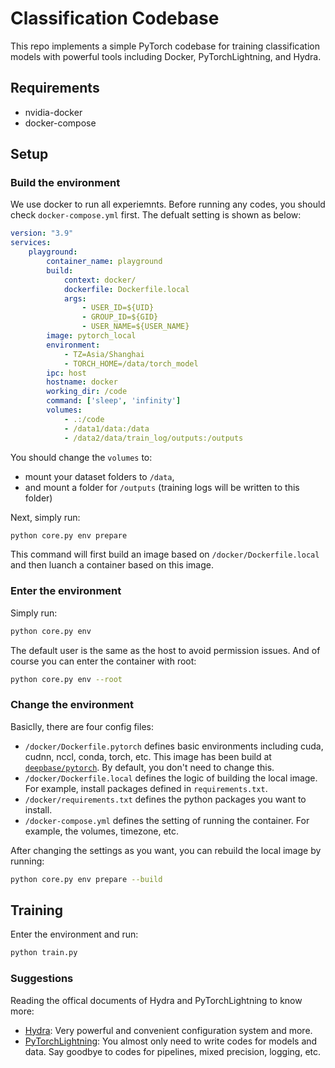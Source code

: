 # Classification Codebase

This repo implements a simple PyTorch codebase for training classification models with powerful tools including Docker, PyTorchLightning, and Hydra.

## Requirements

- nvidia-docker
- docker-compose


## Setup

### Build the environment

We use docker to run all experiemnts. Before running any codes, you should check `docker-compose.yml` first. The defualt setting is shown as below:

``` yaml
version: "3.9"
services:
    playground:
        container_name: playground
        build:
            context: docker/
            dockerfile: Dockerfile.local
            args:
                - USER_ID=${UID}
                - GROUP_ID=${GID}
                - USER_NAME=${USER_NAME}
        image: pytorch_local
        environment:
            - TZ=Asia/Shanghai
            - TORCH_HOME=/data/torch_model
        ipc: host
        hostname: docker
        working_dir: /code
        command: ['sleep', 'infinity']
        volumes:
            - .:/code
            - /data1/data:/data
            - /data2/data/train_log/outputs:/outputs
```

You should change the `volumes` to:
- mount your dataset folders to `/data`,
- and mount a folder for `/outputs` (training logs will be written to this folder)

Next, simply run:

``` sh
python core.py env prepare
```

This command will first build an image based on `/docker/Dockerfile.local` and then luanch a container based on this image.


### Enter the environment

Simply run:

``` sh
python core.py env
```

The default user is the same as the host to avoid permission issues. And of course you can enter the container with root:

``` sh
python core.py env --root
```

### Change the environment

Basiclly, there are four config files:

- `/docker/Dockerfile.pytorch` defines basic environments including cuda, cudnn, nccl, conda, torch, etc. This image has been build at [`deepbase/pytorch`](https://hub.docker.com/r/deepbase/pytorch). By default, you don't need to change this.
- `/docker/Dockerfile.local` defines the logic of building the local image. For example, install packages defined in `requirements.txt`.
- `/docker/requirements.txt` defines the python packages you want to install.
- `/docker-compose.yml` defines the setting of running the container. For example, the volumes, timezone, etc.


After changing the settings as you want, you can rebuild the local image by running:


``` sh
python core.py env prepare --build
```


## Training

Enter the environment and run:

``` sh
python train.py
```

### Suggestions

Reading the offical documents of Hydra and PyTorchLightning to know more:
- [Hydra](https://hydra.cc/docs/intro): Very powerful and convenient configuration system and more.
- [PyTorchLightning](https://pytorch-lightning.readthedocs.io/en/latest/starter/new-project.html): You almost only need to write codes for models and data. Say goodbye to codes for pipelines, mixed precision, logging, etc.
